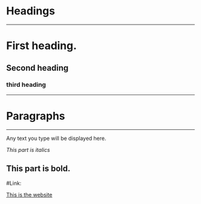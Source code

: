# Headings
---
# First heading.
## Second heading
### third heading

---
# Paragraphs
---
Any text you type will be displayed here.


*This part is italics*

**This part is bold**.
---

#Link:

[This is the website](https://pavandhy.ccbp.tech/)
